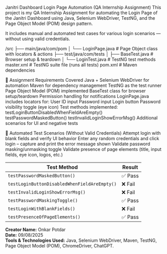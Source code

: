 Janitri Dashboard Login Page Automation (QA Internship Assignment)
This project is my QA Internship Assignment for automating the Login Page of the Janitri Dashboard using Java, Selenium WebDriver, TestNG, and the Page Object Model (POM) design pattern.

It includes manual and automated test cases for various login scenarios — without using valid credentials.

/src
 ├── main/java/com/pom
 │    └── LoginPage.java         # Page Object class with locators & actions
 ├── test/java/com/tests
 │    ├── BaseTest.java          # Browser setup & teardown
 │    └── LoginTest.java         # TestNG test methods
master.xml                       # TestNG suite file (runs all tests)
pom.xml                          # Maven dependencies

📌 Assignment Requirements Covered
Java + Selenium WebDriver for automation
Maven for dependency management
TestNG as the test runner
Page Object Model (POM) implemented
BaseTest class for browser setup/teardown
Permission handling for notifications
LoginPage.java includes locators for:
User ID input
Password input
Login button
Password visibility toggle (eye icon)
Test methods implemented:
testLoginButtonDisabledWhenFieldAreEmpty()
testPasswordMaskedButton()
testInvalidLoginShowErrorMsg()
Additional scenarios for UI and negative tests

📌 Automated Test Scenarios (Without Valid Credentials)
Attempt login with blank fields and verify UI behavior
Enter any random credentials and click login – capture and print the error message shown
Validate password masking/unmasking toggle
Validate presence of page elements (title, input fields, eye icon, logos, etc.)




| Test Method                                  | Result |
| -------------------------------------------- | ------ |
| `testPasswordMaskedButton()`                 | ✅ Pass |
| `testLoginButtonDisabledWhenFieldAreEmpty()` | ❌ Fail |
| `testInvalidLoginShowErrorMsg()`             | ❌ Fail |
| `testPasswordMaskingToggle()`                | ✅ Pass |
| `testLoginWithBlankFields()`                 | ❌ Fail |
| `testPresenceOfPageElements()`               | ✅ Pass |

**Creator Name:** Onkar Potdar  
**Date:** 09/08/2025  
**Tools & Technologies Used:** Java, Selenium WebDriver, Maven, TestNG, Page Object Model (POM), ChromeDriver, ChatGPT.


